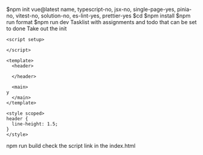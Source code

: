 $npm init vue@latest
name, typescript-no, jsx-no, single-page-yes, pinia-no, vitest-no, solution-no, es-lint-yes, prettier-yes
$cd <folder>
$npm install
$npm run format
$npm run dev
Tasklist with assignments and todo that can be set to done
Take out the init

```
<script setup>

</script>

<template>
  <header>

  </header>

  <main>
y
  </main>
</template>

<style scoped>
header {
  line-height: 1.5;
}
</style>
```



npm run build
check the script link in the index.html